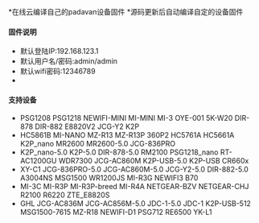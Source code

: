 *在线云编译自己的padavan设备固件
*源码更新后自动编译自定的设备固件

#### 固件说明 ####
* 默认登陆IP:192.168.123.1 
* 默认用户名/密码:admin/admin
* 默认wifi密码:12346789
* 
#### 支持设备 ####
* PSG1208 PSG1218 NEWIFI-MINI MI-MINI MI-3 OYE-001 5K-W20 DIR-878 DIR-882 E8820V2 JCG-Y2 K2P
* HC5861B MI-NANO MZ-R13 MZ-R13P 360P2 HC5761A HC5661A K2P_nano MR2600 MR2600-5.0 JCG-836PRO
* K2P_nano-5.0 K2P-5.0 DIR-878-5.0 RM2100 PSG1218_nano RT-AC1200GU WDR7300 JCG-AC860M K2P-USB-5.0 K2P-USB CR660x
* XY-C1 JCG-836PRO-5.0 JCG-AC860M-5.0 JCG-Y2-5.0 DIR-882-5.0 A3004NS MSG1500 WR1200JS MI-R3G NEWIFI3 B70
* MI-3C MI-R3P MI-R3P-breed MI-R4A NETGEAR-BZV NETGEAR-CHJ R2100 R6220 ZTE_E8820S
* GHL JCG-AC836M JCG-AC856M-5.0 JDC-1-5.0 JDC-1 K2P-USB-512 MSG1500-7615 MZ-R18 NEWIFI-D1 PSG712 RE6500 YK-L1
